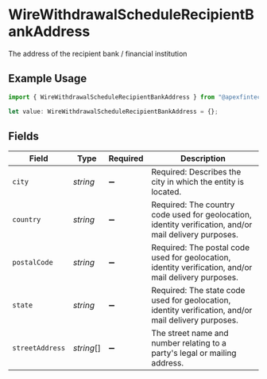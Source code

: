 # WireWithdrawalScheduleRecipientBankAddress

The address of the recipient bank / financial institution

## Example Usage

```typescript
import { WireWithdrawalScheduleRecipientBankAddress } from "@apexfintechsolutions/ascend-sdk/models/components";

let value: WireWithdrawalScheduleRecipientBankAddress = {};
```

## Fields

| Field                                                                                                  | Type                                                                                                   | Required                                                                                               | Description                                                                                            |
| ------------------------------------------------------------------------------------------------------ | ------------------------------------------------------------------------------------------------------ | ------------------------------------------------------------------------------------------------------ | ------------------------------------------------------------------------------------------------------ |
| `city`                                                                                                 | *string*                                                                                               | :heavy_minus_sign:                                                                                     | Required: Describes the city in which the entity is located.                                           |
| `country`                                                                                              | *string*                                                                                               | :heavy_minus_sign:                                                                                     | Required: The country code used for geolocation, identity verification, and/or mail delivery purposes. |
| `postalCode`                                                                                           | *string*                                                                                               | :heavy_minus_sign:                                                                                     | Required: The postal code used for geolocation, identity verification, and/or mail delivery purposes.  |
| `state`                                                                                                | *string*                                                                                               | :heavy_minus_sign:                                                                                     | Required: The state code used for geolocation, identity verification, and/or mail delivery purposes.   |
| `streetAddress`                                                                                        | *string*[]                                                                                             | :heavy_minus_sign:                                                                                     | The street name and number relating to a party's legal or mailing address.                             |